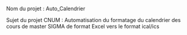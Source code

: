 Nom du projet : Auto_Calendrier 

Sujet du projet CNUM : Automatisation du formatage du calendrier des cours de master SIGMA de format Excel vers le format ical/ics

